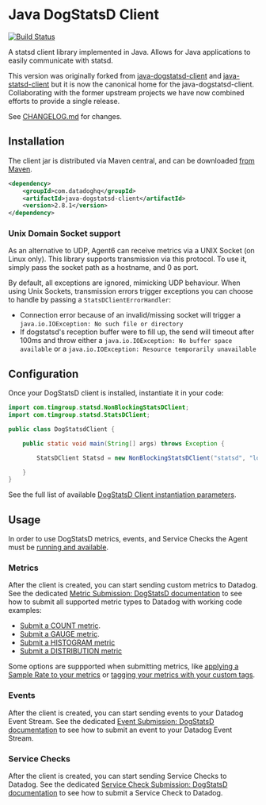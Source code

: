 # Java DogStatsD Client

[![Build Status](https://travis-ci.com/DataDog/java-dogstatsd-client.svg?branch=master)](https://travis-ci.com/DataDog/java-dogstatsd-client)

A statsd client library implemented in Java. Allows for Java applications to easily communicate with statsd.

This version was originally forked from [java-dogstatsd-client](https://github.com/indeedeng/java-dogstatsd-client) and [java-statsd-client](https://github.com/youdevise/java-statsd-client) but it is now the canonical home for the java-dogstatsd-client.  Collaborating with the former upstream projects we have now combined efforts to provide a single release.

See [CHANGELOG.md](CHANGELOG.md) for changes.

## Installation

The client jar is distributed via Maven central, and can be downloaded [from Maven](http://search.maven.org/#search%7Cga%7C1%7Cg%3Acom.datadoghq%20a%3Ajava-dogstatsd-client).

```xml
<dependency>
    <groupId>com.datadoghq</groupId>
    <artifactId>java-dogstatsd-client</artifactId>
    <version>2.8.1</version>
</dependency>
```

### Unix Domain Socket support

As an alternative to UDP, Agent6 can receive metrics via a UNIX Socket (on Linux only). This library supports transmission via this protocol. To use it, simply pass the socket path as a hostname, and 0 as port.

By default, all exceptions are ignored, mimicking UDP behaviour. When using Unix Sockets, transmission errors trigger exceptions you can choose to handle by passing a `StatsDClientErrorHandler`:

- Connection error because of an invalid/missing socket will trigger a `java.io.IOException: No such file or directory`
- If dogstatsd's reception buffer were to fill up, the send will timeout after 100ms and throw either a
`java.io.IOException: No buffer space available` or a `java.io.IOException: Resource temporarily unavailable`

## Configuration

Once your DogStatsD client is installed, instantiate it in your code:

```java
import com.timgroup.statsd.NonBlockingStatsDClient;
import com.timgroup.statsd.StatsDClient;

public class DogStatsdClient {

    public static void main(String[] args) throws Exception {

        StatsDClient Statsd = new NonBlockingStatsDClient("statsd", "localhost", 8125);

    }
}
```

See the full list of available [DogStatsD Client instantiation parameters](https://docs.datadoghq.com/developers/dogstatsd/?tab=java#client-instantiation-parameters).

## Usage

In order to use DogStatsD metrics, events, and Service Checks the Agent must be [running and available](https://docs.datadoghq.com/developers/dogstatsd/?tab=java).

### Metrics

After the client is created, you can start sending custom metrics to Datadog. See the dedicated [Metric Submission: DogStatsD documentation](https://docs.datadoghq.com/developers/metrics/dogstatsd_metrics_submission/?tab=java) to see how to submit all supported metric types to Datadog with working code examples:

* [Submit a COUNT metric](https://docs.datadoghq.com/developers/metrics/dogstatsd_metrics_submission/?tab=java#count).
* [Submit a GAUGE metric](https://docs.datadoghq.com/developers/metrics/dogstatsd_metrics_submission/?tab=java#gauge).
* [Submit a HISTOGRAM metric](https://docs.datadoghq.com/developers/metrics/dogstatsd_metrics_submission/?tab=java#histogram)
* [Submit a DISTRIBUTION metric](https://docs.datadoghq.com/developers/metrics/dogstatsd_metrics_submission/?tab=java#distribution)

Some options are suppported when submitting metrics, like [applying a Sample Rate to your metrics](https://docs.datadoghq.com/developers/metrics/dogstatsd_metrics_submission/?tab=java#metric-submission-options) or [tagging your metrics with your custom tags](https://docs.datadoghq.com/developers/metrics/dogstatsd_metrics_submission/?tab=java#metric-tagging).

### Events

After the client is created, you can start sending events to your Datadog Event Stream. See the dedicated [Event Submission: DogStatsD documentation](https://docs.datadoghq.com/developers/events/dogstatsd/?tab=java) to see how to submit an event to your Datadog Event Stream.

### Service Checks

After the client is created, you can start sending Service Checks to Datadog. See the dedicated [Service Check Submission: DogStatsD documentation](https://docs.datadoghq.com/developers/service_checks/dogstatsd_service_checks_submission/?tab=java) to see how to submit a Service Check to Datadog.
